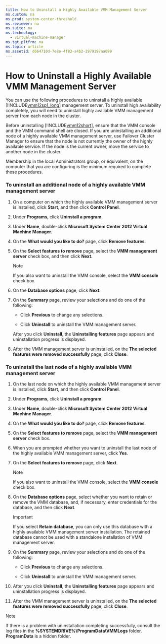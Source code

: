 ```yaml
---
title: How to Uninstall a Highly Available VMM Management Server
ms.custom: na
ms.prod: system-center-threshold
ms.reviewer: na
ms.suite: na
ms.technology: 
  - virtual-machine-manager
ms.tgt_pltfrm: na
ms.topic: article
ms.assetid: d664710d-7e8e-4f83-a4b2-2979197aa099
---
```

# How to Uninstall a Highly Available VMM Management Server
You can use the following procedures to uninstall a highly available [!INCLUDE[vmm12sp1_long](../../includes/vmm12sp1_long_md.md)] management server. To uninstall high availability completely, you will need to uninstall highly available VMM management server from each node in the cluster.

Before uninstalling [!INCLUDE[vmm12short](../../includes/vmm12short_md.md)], ensure that the VMM console and the VMM command shell are closed. If you are uninstalling an additional node of a highly available VMM management server, use Failover Cluster Manager to ensure that the node is not currently the owner of the highly available service. If the node is the current owner, move the service to another node in the cluster.

Membership in the local Administrators group, or equivalent, on the computer that you are configuring is the minimum required to complete these procedures.

### To uninstall an additional node of a highly available VMM management server

1.  On a computer on which the highly available VMM management server is installed, click **Start**, and then click **Control Panel**.

2.  Under **Programs**, click **Uninstall a program**.

3.  Under **Name**, double\-click **Microsoft System Center 2012 Virtual Machine Manager**.

4.  On the **What would you like to do?** page, click **Remove features**.

5.  On the **Select features to remove** page, select the **VMM management server** check box, and then click **Next**.

    > [!NOTE]
    > If you also want to uninstall the VMM console, select the **VMM console** check box.

6.  On the **Database options** page, click **Next**.

7.  On the **Summary** page, review your selections and do one of the following:

    -   Click **Previous** to change any selections.

    -   Click **Uninstall** to uninstall the VMM management server.

    After you click **Uninstall**, the **Uninstalling features** page appears and uninstallation progress is displayed.

8.  After the VMM management server is uninstalled, on the **The selected features were removed successfully** page, click **Close**.

### To uninstall the last node of a highly available VMM management server

1.  On the last node on which the highly available VMM management server is installed, click **Start**, and then click **Control Panel**.

2.  Under **Programs**, click **Uninstall a program**.

3.  Under **Name**, double\-click **Microsoft System Center 2012 Virtual Machine Manager**.

4.  On the **What would you like to do?** page, click **Remove features**.

5.  On the **Select features to remove** page, select the **VMM management server** check box.

6.  When you are prompted whether you want to uninstall the last node of the highly available VMM management server, click **Yes**.

7.  On the **Select features to remove** page, click **Next**.

    > [!NOTE]
    > If you also want to uninstall the VMM console, select the **VMM console** check box.

8.  On the **Database options** page, select whether you want to retain or remove the VMM database, and, if necessary, enter credentials for the database, and then click **Next**.

    > [!IMPORTANT]
    > If you select **Retain database**, you can only use this database with a highly available VMM management server installation. The retained database cannot be used with a standalone installation of VMM management server.

9. On the **Summary** page, review your selections and do one of the following:

    -   Click **Previous** to change any selections.

    -   Click **Uninstall** to uninstall the VMM management server.

10. After you click **Uninstall**, the **Uninstalling features** page appears and uninstallation progress is displayed.

11. After the VMM management server is uninstalled, on the **The selected features were removed successfully** page, click **Close**.

> [!NOTE]
> If there is a problem with uninstallation completing successfully, consult the log files in the **%SYSTEMDRIVE%\\ProgramData\\VMMLogs** folder. **ProgramData** is a hidden folder.


